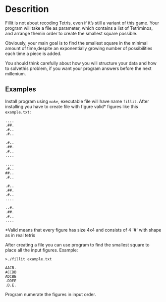 # Descrition
Fillit is not about recoding Tetris, even if it’s still a variant of this game. Your program will take a file as parameter, which contains a list of Tetriminos, and arrange themin order to create the smallest square possible.

Obviously, your main goal is to find the smallest square in the minimal amount of time,despite an exponentially growing number of possibilities each time a piece is added.

You should think carefully about how you will structure your data and how to solvethis problem, if you want your program answers before the next millenium.

## Examples

Install program using `make`, executable file will have name `fillit`.
After installing you have to create file with figure valid* figures like this `example.txt`:
```
....
.##.
.#..
.#..

.#..
.##.
.#..
....

....
.#..
##..
.#..

.#..
.##.
.#..
....

..#.
.##.
.#..
....
```
\*Valid means that every figure has size 4x4 and consists of 4 '#' with shape as in real tetris

After creating a file you can use program to find the smallest square to place all the input figures.
Example:
```
>./fillit example.txt

AACB.
ACCBB
ADCBE
.DDEE
.D.E.
```
Program numerate the figures in input order.
